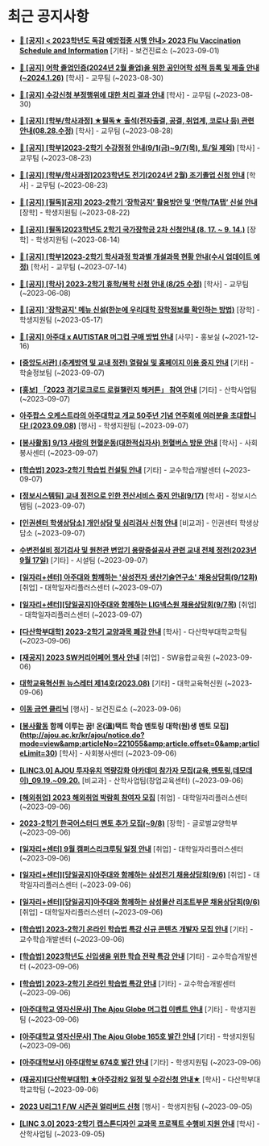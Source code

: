 # 최근 공지사항

* **[📌 [공지] &lt; 2023학년도 독감 예방접종 시행 안내&gt; 2023 Flu Vaccination Schedule and Information](http://ajou.ac.kr/kr/ajou/notice.do?mode=view&amp;articleNo=220764&amp;article.offset=0&amp;articleLimit=30)**
 [기타] - 보건진료소 (~2023-09-01)

* **[📌 [공지] 어학 졸업인증(2024년 2월 졸업)을 위한 공인어학 성적 등록 및 제출 안내 (~2024.1.26)](http://ajou.ac.kr/kr/ajou/notice.do?mode=view&amp;articleNo=220675&amp;article.offset=0&amp;articleLimit=30)**
 [학사] - 교무팀 (~2023-08-30)

* **[📌 [공지] 수강신청 부정행위에 대한 처리 결과 안내](http://ajou.ac.kr/kr/ajou/notice.do?mode=view&amp;articleNo=220673&amp;article.offset=0&amp;articleLimit=30)**
 [학사] - 교무팀 (~2023-08-30)

* **[📌 [공지] [학부/학사과정] ★필독★ 출석(전자출결, 공결, 취업계, 코로나 등) 관련 안내(08.28.수정)](http://ajou.ac.kr/kr/ajou/notice.do?mode=view&amp;articleNo=220586&amp;article.offset=0&amp;articleLimit=30)**
 [학사] - 교무팀 (~2023-08-28)

* **[📌 [공지] [학부]2023-2학기 수강정정 안내(9/1(금)~9/7(목), 토/일 제외)](http://ajou.ac.kr/kr/ajou/notice.do?mode=view&amp;articleNo=220411&amp;article.offset=0&amp;articleLimit=30)**
 [학사] - 교무팀 (~2023-08-23)

* **[📌 [공지] [학부/학사과정]2023학년도 전기(2024년 2월) 조기졸업 신청 안내](http://ajou.ac.kr/kr/ajou/notice.do?mode=view&amp;articleNo=220402&amp;article.offset=0&amp;articleLimit=30)**
 [학사] - 교무팀 (~2023-08-23)

* **[📌 [공지] [필독][공지] 2023-2학기 ‘장학공지’ 활용방안 및 ‘면학/TA탭’ 신설 안내](http://ajou.ac.kr/kr/ajou/notice.do?mode=view&amp;articleNo=220288&amp;article.offset=0&amp;articleLimit=30)**
 [장학] - 학생지원팀 (~2023-08-22)

* **[📌 [공지] [필독]2023학년도 2학기 국가장학금 2차 신청안내 (8. 17. ~ 9. 14.)](http://ajou.ac.kr/kr/ajou/notice.do?mode=view&amp;articleNo=220054&amp;article.offset=0&amp;articleLimit=30)**
 [장학] - 학생지원팀 (~2023-08-14)

* **[📌 [공지] [학부]2023-2학기 학사과정 학과별 개설과목 현황 안내(수시 업데이트 예정)](http://ajou.ac.kr/kr/ajou/notice.do?mode=view&amp;articleNo=219065&amp;article.offset=0&amp;articleLimit=30)**
 [학사] - 교무팀 (~2023-07-14)

* **[📌 [공지] [학사] 2023-2학기 휴학/복학 신청 안내 (8/25 수정)](http://ajou.ac.kr/kr/ajou/notice.do?mode=view&amp;articleNo=215587&amp;article.offset=0&amp;articleLimit=30)**
 [학사] - 교무팀 (~2023-06-08)

* **[📌 [공지] &#x27;장학공지&#x27; 메뉴 신설(한눈에 우리대학 장학정보를 확인하는 방법)](http://ajou.ac.kr/kr/ajou/notice.do?mode=view&amp;articleNo=214764&amp;article.offset=0&amp;articleLimit=30)**
 [장학] - 학생지원팀 (~2023-05-17)

* **[📌 [공지] 아주대 x AUTISTAR 머그컵 구매 방법 안내](http://ajou.ac.kr/kr/ajou/notice.do?mode=view&amp;articleNo=147976&amp;article.offset=0&amp;articleLimit=30)**
 [사무] - 홍보실 (~2021-12-16)

* **[[중앙도서관] (추계방역 및 교내 정전) 열람실 및 홈페이지 이용 중지 안내](http://ajou.ac.kr/kr/ajou/notice.do?mode=view&amp;articleNo=221125&amp;article.offset=0&amp;articleLimit=30)**
 [기타] - 학술정보팀 (~2023-09-07)

* **[[홍보] 「2023 경기로크로드 로컬챌린지 해커톤」 참여 안내](http://ajou.ac.kr/kr/ajou/notice.do?mode=view&amp;articleNo=221121&amp;article.offset=0&amp;articleLimit=30)**
 [기타] - 산학사업팀 (~2023-09-07)

* **[아주팝스 오케스트라의 아주대학교 개교 50주년 기념 연주회에 여러분을 초대합니다! (2023.09.08)](http://ajou.ac.kr/kr/ajou/notice.do?mode=view&amp;articleNo=221117&amp;article.offset=0&amp;articleLimit=30)**
 [행사] - 학생지원팀 (~2023-09-07)

* **[[봉사활동] 9/13 사랑의 헌혈운동(대한적십자사) 헌혈버스 방문 안내](http://ajou.ac.kr/kr/ajou/notice.do?mode=view&amp;articleNo=221115&amp;article.offset=0&amp;articleLimit=30)**
 [학사] - 사회봉사센터 (~2023-09-07)

* **[[학습법] 2023-2학기 학습법 컨설팅 안내](http://ajou.ac.kr/kr/ajou/notice.do?mode=view&amp;articleNo=221114&amp;article.offset=0&amp;articleLimit=30)**
 [기타] - 교수학습개발센터 (~2023-09-07)

* **[[정보시스템팀] 교내 정전으로 인한 전산서비스 중지 안내(9/17)](http://ajou.ac.kr/kr/ajou/notice.do?mode=view&amp;articleNo=221111&amp;article.offset=0&amp;articleLimit=30)**
 [학사] - 정보시스템팀 (~2023-09-07)

* **[[인권센터 학생상담소] 개인상담 및 심리검사 신청 안내](http://ajou.ac.kr/kr/ajou/notice.do?mode=view&amp;articleNo=221092&amp;article.offset=0&amp;articleLimit=30)**
 [비교과] - 인권센터 학생상담소 (~2023-09-07)

* **[수변전설비 정기검사 및 원천관 변압기 용량증설공사 관련 교내 전체 정전(2023년 9월 17일)](http://ajou.ac.kr/kr/ajou/notice.do?mode=view&amp;articleNo=221089&amp;article.offset=0&amp;articleLimit=30)**
 [기타] - 시설팀 (~2023-09-07)

* **[[일자리+센터] 아주대와 함께하는 &#x27;삼성전자 생산기술연구소&#x27; 채용상담회(9/12화)](http://ajou.ac.kr/kr/ajou/notice.do?mode=view&amp;articleNo=221086&amp;article.offset=0&amp;articleLimit=30)**
 [취업] - 대학일자리플러스센터 (~2023-09-07)

* **[[일자리+센터][당일공지]아주대와 함께하는 LIG넥스원 채용상담회(9/7목)](http://ajou.ac.kr/kr/ajou/notice.do?mode=view&amp;articleNo=221080&amp;article.offset=0&amp;articleLimit=30)**
 [취업] - 대학일자리플러스센터 (~2023-09-07)

* **[[다산학부대학] 2023-2학기 교양과목 폐강 안내](http://ajou.ac.kr/kr/ajou/notice.do?mode=view&amp;articleNo=221074&amp;article.offset=0&amp;articleLimit=30)**
 [학사] - 다산학부대학교학팀 (~2023-09-06)

* **[[재공지] 2023 SW커리어페어 행사 안내](http://ajou.ac.kr/kr/ajou/notice.do?mode=view&amp;articleNo=221072&amp;article.offset=0&amp;articleLimit=30)**
 [취업] - SW융합교육원 (~2023-09-06)

* **[대학교육혁신원 뉴스레터 제14호(2023.08)](http://ajou.ac.kr/kr/ajou/notice.do?mode=view&amp;articleNo=221062&amp;article.offset=0&amp;articleLimit=30)**
 [기타] - 대학교육혁신원 (~2023-09-06)

* **[이동 금연 클리닉](http://ajou.ac.kr/kr/ajou/notice.do?mode=view&amp;articleNo=221056&amp;article.offset=0&amp;articleLimit=30)**
 [행사] - 보건진료소 (~2023-09-06)

* **[[봉사활동](추가모집) 함께 이루는 꿈! 온(溫)택트 학습 멘토링 대학(원)생 멘토 모집](http://ajou.ac.kr/kr/ajou/notice.do?mode=view&amp;articleNo=221055&amp;article.offset=0&amp;articleLimit=30)**
 [학사] - 사회봉사센터 (~2023-09-06)

* **[[LINC3.0] AJOU 투자유치 역량강화 아카데미 참가자 모집(교육,멘토링,데모데이)_09.19.~09.20.](http://ajou.ac.kr/kr/ajou/notice.do?mode=view&amp;articleNo=221050&amp;article.offset=0&amp;articleLimit=30)**
 [비교과] - 산학사업팀(창업교육센터) (~2023-09-06)

* **[[해외취업] 2023 해외취업 박람회 참여자 모집](http://ajou.ac.kr/kr/ajou/notice.do?mode=view&amp;articleNo=221045&amp;article.offset=0&amp;articleLimit=30)**
 [취업] - 대학일자리플러스센터 (~2023-09-06)

* **[2023-2학기 한국어스터디 멘토 추가 모집(~9/8)](http://ajou.ac.kr/kr/ajou/notice.do?mode=view&amp;articleNo=221043&amp;article.offset=0&amp;articleLimit=30)**
 [장학] - 글로벌교양학부 (~2023-09-06)

* **[[일자리+센터] 9월 캠퍼스리크루팅 일정 안내](http://ajou.ac.kr/kr/ajou/notice.do?mode=view&amp;articleNo=221041&amp;article.offset=0&amp;articleLimit=30)**
 [취업] - 대학일자리플러스센터 (~2023-09-06)

* **[[일자리+센터][당일공지]아주대와 함께하는 삼성전기 채용상담회(9/6)](http://ajou.ac.kr/kr/ajou/notice.do?mode=view&amp;articleNo=221035&amp;article.offset=0&amp;articleLimit=30)**
 [취업] - 대학일자리플러스센터 (~2023-09-06)

* **[[일자리+센터][당일공지]아주대와 함께하는 삼성물산 리조트부문 채용상담회(9/6)](http://ajou.ac.kr/kr/ajou/notice.do?mode=view&amp;articleNo=221033&amp;article.offset=0&amp;articleLimit=30)**
 [취업] - 대학일자리플러스센터 (~2023-09-06)

* **[[학습법] 2023-2학기 온라인 학습법 특강 신규 콘텐츠 개발자 모집 안내](http://ajou.ac.kr/kr/ajou/notice.do?mode=view&amp;articleNo=221030&amp;article.offset=0&amp;articleLimit=30)**
 [기타] - 교수학습개발센터 (~2023-09-06)

* **[[학습법] 2023학년도 신입생을 위한 학습 전략 특강 안내](http://ajou.ac.kr/kr/ajou/notice.do?mode=view&amp;articleNo=221028&amp;article.offset=0&amp;articleLimit=30)**
 [기타] - 교수학습개발센터 (~2023-09-06)

* **[[학습법] 2023-2학기 온라인 학습법 특강 안내](http://ajou.ac.kr/kr/ajou/notice.do?mode=view&amp;articleNo=221027&amp;article.offset=0&amp;articleLimit=30)**
 [기타] - 교수학습개발센터 (~2023-09-06)

* **[[아주대학교 영자신문사] The Ajou Globe 머그컵 이벤트 안내](http://ajou.ac.kr/kr/ajou/notice.do?mode=view&amp;articleNo=221026&amp;article.offset=0&amp;articleLimit=30)**
 [기타] - 학생지원팀 (~2023-09-06)

* **[[아주대학교 영자신문사] The Ajou Globe 165호 발간 안내](http://ajou.ac.kr/kr/ajou/notice.do?mode=view&amp;articleNo=221025&amp;article.offset=0&amp;articleLimit=30)**
 [기타] - 학생지원팀 (~2023-09-06)

* **[[아주대학보사] 아주대학보 674호 발간 안내](http://ajou.ac.kr/kr/ajou/notice.do?mode=view&amp;articleNo=221024&amp;article.offset=0&amp;articleLimit=30)**
 [기타] - 학생지원팀 (~2023-09-06)

* **[(재공지)[다산학부대학] ★아주강좌2 일정 및 수강신청 안내★](http://ajou.ac.kr/kr/ajou/notice.do?mode=view&amp;articleNo=221020&amp;article.offset=0&amp;articleLimit=30)**
 [학사] - 다산학부대학교학팀 (~2023-09-06)

* **[2023 U리그1 F/W 시즌권 얼리버드 신청](http://ajou.ac.kr/kr/ajou/notice.do?mode=view&amp;articleNo=221005&amp;article.offset=0&amp;articleLimit=30)**
 [행사] - 학생지원팀 (~2023-09-05)

* **[[LINC 3.0] 2023-2학기 캡스톤디자인 교과목 프로젝트 수행비 지원 안내](http://ajou.ac.kr/kr/ajou/notice.do?mode=view&amp;articleNo=221003&amp;article.offset=0&amp;articleLimit=30)**
 [학사] - 산학사업팀 (~2023-09-05)
